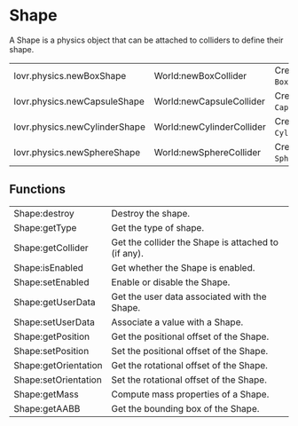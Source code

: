 <!--
category: reference
-->

Shape
===

A Shape is a physics object that can be attached to colliders to define their shape.

<table>
<tr>
  <td class="pre">lovr.physics.newBoxShape</td>
  <td class="pre">World:newBoxCollider</td>
  <td>Create a new <code>BoxShape</code>.</td>
</tr>

<tr>
  <td class="pre">lovr.physics.newCapsuleShape</td>
  <td class="pre">World:newCapsuleCollider</td>
  <td>Create a new <code>CapsuleShape</code>.</td>
</tr>

<tr>
  <td class="pre">lovr.physics.newCylinderShape</td>
  <td class="pre">World:newCylinderCollider</td>
  <td>Create a new <code>CylinderShape</code>.</td>
</tr>

<tr>
  <td class="pre">lovr.physics.newSphereShape</td>
  <td class="pre">World:newSphereCollider</td>
  <td>Create a new <code>SphereShape</code>.</td>
</tr>
</table>

Functions
---

<table>
<tr>
  <td class="pre">Shape:destroy</td>
  <td>Destroy the shape.</td>
</tr>

<tr>
  <td class="pre">Shape:getType</td>
  <td>Get the type of shape.</td>
</tr>

<tr>
  <td class="pre">Shape:getCollider</td>
  <td>Get the collider the Shape is attached to (if any).</td>
</tr>

<tr>
  <td class="pre">Shape:isEnabled</td>
  <td>Get whether the Shape is enabled.</td>
</tr>

<tr>
  <td class="pre">Shape:setEnabled</td>
  <td>Enable or disable the Shape.</td>
</tr>

<tr>
  <td class="pre">Shape:getUserData</td>
  <td>Get the user data associated with the Shape.</td>
</tr>

<tr>
  <td class="pre">Shape:setUserData</td>
  <td>Associate a value with a Shape.</td>
</tr>

<tr>
  <td class="pre">Shape:getPosition</td>
  <td>Get the positional offset of the Shape.</td>
</tr>

<tr>
  <td class="pre">Shape:setPosition</td>
  <td>Set the positional offset of the Shape.</td>
</tr>

<tr>
  <td class="pre">Shape:getOrientation</td>
  <td>Get the rotational offset of the Shape.</td>
</tr>

<tr>
  <td class="pre">Shape:setOrientation</td>
  <td>Set the rotational offset of the Shape.</td>
</tr>

<tr>
  <td class="pre">Shape:getMass</td>
  <td>Compute mass properties of a Shape.</td>
</tr>

<tr>
  <td class="pre">Shape:getAABB</td>
  <td>Get the bounding box of the Shape.</td>
</tr>
</table>
